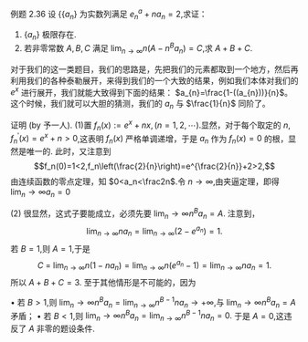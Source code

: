 例题 2.36 设 {$\{a_n\}$ 为实数列满足 $e^a_n+na_n=2$,求证：
1. $\{a_n\}$ 极限存在.
2. 若非零常数 $A,B,C$ 满足 $\lim_{n\to\infty}n(A-n^{B}a_{n})=C$,求 $A+B+C.$

对于我们的这一类题目，我们的思路是，先把我们的元素都取到一个地方，然后再利用我们的各种泰勒展开，来得到我们的一个大致的结果，例如我们本体对我们的 $e^{x}$ 进行展开，我们就能大致得到下面的结果：
$a_{n}=\frac{1-((a_{n}))}{n}$。这个时候，我们就可以大胆的猜测，我们的 $a_{n}$ 与 $\frac{1}{n}$ 同阶了。

证明 (by 予一人). (1)置 $f_n(x):=e^x+nx,(n=1,2,\cdots)$.显然，对于每个取定的 $n,f_n^{\prime}(x)=e^x+n>0$,这表明
$f_n(x)$ 严格单调递增，于是 $a_n$ 作为 $f_n(x)=0$ 的根，显然是唯一的. 此时，又注意到
$$f_n(0)=1<2,f_n\left(\frac{2}{n}\right)=e^{\frac{2}{n}}+2>2,$$
由连续函数的零点定理，知 $0<a_n<\frac2n$.令 $n\to\infty$,由夹逼定理，即得 $\lim_n\to\infty a_n=0$

(2) 很显然，这式子要能成立，必须先要 $\lim_n\to\infty n^Ba_n=A.$ 注意到，
$$\lim_{n\to\infty}na_n=\lim_{n\to\infty}(2-e^{a_n})=1.$$
若 $B=1$,则 $A=1$,于是
$$C\:=\:\lim_{n\to\infty}n(1-na_n)=\lim_{n\to\infty}n(e^{a_n}-1)=\lim_{n\to\infty}na_n=1.$$
所以 $A+B+C=3.$ 至于其他情形是不可能的，因为

$\bullet$ 若 $B>1$,则 $\lim_n\to\infty n^Ba_n=\lim_{n\to\infty}n^{B-1}na_n\to+\infty$,与 $\lim_n\to\infty n^Ba_n=A$ 矛盾；
$\bullet$ 若 $B<1$,则 $\lim_n\to\infty n^{B}a_{n}=\operatorname*{lim}_{n\to\infty}n^{B-1}na_{n}=0.$ 于是 $A=0$,这违反了 $A$ 非零的题设条件.